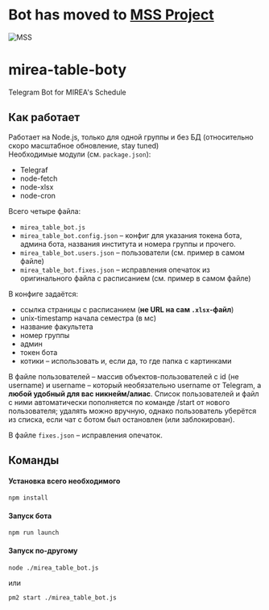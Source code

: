 # Bot has moved to [MSS Project](https://github.com/serguun42/mss)

![MSS](https://mirea.xyz/img/logo_wide.png)

# mirea-table-boty
Telegram Bot for MIREA's Schedule


## Как работает

Работает на Node.js, только для одной группы и без БД (относительно скоро масштабное обновление, stay tuned)
<br>
Необходимые модули (см. `package.json`):
* Telegraf
* node-fetch
* node-xlsx
* node-cron

Всего четыре файла:
* `mirea_table_bot.js`
* `mirea_table_bot.config.json` – конфиг для указания токена бота, админа бота, названия института и номера группы и прочего.
* `mirea_table_bot.users.json` – пользователи (см. пример в самом файле)
* `mirea_table_bot.fixes.json` – исправления опечаток из оригинального файла с расписанием (см. пример в самом файле)

В конфиге задаётся:
* ссылка страницы с расписанием (__не URL на сам `.xlsx`-файл__)
* unix-timestamp начала семестра (в мс)
* название факультета
* номер группы
* админ
* токен бота
* котики – использовать и, если да, то где папка с картинками

В файле пользователей – массив объектов-пользователей с id (не username) и username – который необязательно username от Telegram, а __любой удобный для вас никнейм/алиас__. Список пользователей и файл с ними автоматически пополняется по команде /start от нового пользователя; удалять можно вручную, однако пользователь уберётся из списка, если чат с ботом был остановлен (или заблокирован).

В файле `fixes.json` – исправления опечаток.

## Команды

#### Установка всего необходимого
```
npm install
```

#### Запуск бота
```
npm run launch
```

#### Запуск по-другому
```
node ./mirea_table_bot.js
```
или
```
pm2 start ./mirea_table_bot.js
```
